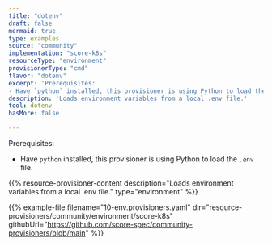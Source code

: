 ```yaml
---
title: "dotenv"
draft: false
mermaid: true
type: examples
source: "community"
implementation: "score-k8s"
resourceType: "environment"
provisionerType: "cmd"
flavor: "dotenv"
excerpt: 'Prerequisites:
- Have `python` installed, this provisioner is using Python to load the `.env` file.'
description: 'Loads environment variables from a local .env file.'
tool: dotenv
hasMore: false

---
```


Prerequisites:

- Have `python` installed, this provisioner is using Python to load the `.env` file.

{{% resource-provisioner-content description="Loads environment variables from a local .env file." type="environment" %}}

{{% example-file filename="10-env.provisioners.yaml" dir="resource-provisioners/community/environment/score-k8s" githubUrl="https://github.com/score-spec/community-provisioners/blob/main" %}}
